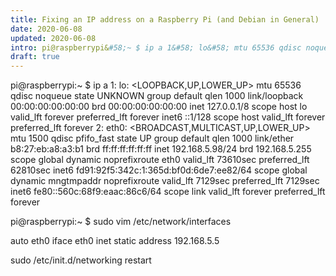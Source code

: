 ```yaml
---
title: Fixing an IP address on a Raspberry Pi (and Debian in General)
date: 2020-06-08
updated: 2020-06-08
intro: pi@raspberrypi&#58;~ $ ip a 1&#58; lo&#58; mtu 65536 qdisc noqueue state UNKNOWN group default qlen 1000 link/loopback 00&#58;00&#58;00&#58;00&#58;00&#58;00 brd 00&#58;00&#58;00&#58;00&#58;00&#58;00 inet 127.0.0.1/8 scope host lo valid_lft forever preferred_lft forever inet6 &#58;&#58;1/128 scope host valid_...
draft: true
---
```


pi@raspberrypi:~ $ ip a
1: lo: <LOOPBACK,UP,LOWER_UP> mtu 65536 qdisc noqueue state UNKNOWN group default qlen 1000
    link/loopback 00:00:00:00:00:00 brd 00:00:00:00:00:00
    inet 127.0.0.1/8 scope host lo
       valid_lft forever preferred_lft forever
    inet6 ::1/128 scope host
       valid_lft forever preferred_lft forever
2: eth0: <BROADCAST,MULTICAST,UP,LOWER_UP> mtu 1500 qdisc pfifo_fast state UP group default qlen 1000
    link/ether b8:27:eb:a8:a3:b1 brd ff:ff:ff:ff:ff:ff
    inet 192.168.5.98/24 brd 192.168.5.255 scope global dynamic noprefixroute eth0
       valid_lft 73610sec preferred_lft 62810sec
    inet6 fd91:92f5:342c:1:365d:bf0d:6de7:ee82/64 scope global dynamic mngtmpaddr noprefixroute
       valid_lft 7129sec preferred_lft 7129sec
    inet6 fe80::560c:68f9:eaac:86c6/64 scope link
       valid_lft forever preferred_lft forever



pi@raspberrypi:~ $ sudo vim /etc/network/interfaces


auto eth0
iface eth0 inet static
	address 192.168.5.5

sudo /etc/init.d/networking restart